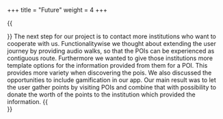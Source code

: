 +++
title = "Future"
weight = 4
+++

{{<section title="Next steps">}}
The next step for our project is to contact more institutions who want to cooperate with us.
Functionalitywise we thought about extending the user journey by providing audio walks, so that the POIs can be experienced as contiguous route.
Furthermore we wanted to give those institutions more template options for the information provided from them for a POI. This provides more variety when discovering the pois.
We also discussed the opportunities to include gamification in our app. Our main result was to let the user gather points by visiting POIs and combine that with possibility to donate the worth of the points to the institution which provided the information.
{{</section>}}
